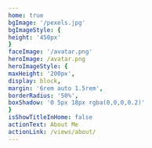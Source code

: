 ```yaml
---
home: true
bgImage: '/pexels.jpg'
bgImageStyle: {
height: '450px'
}
faceImage: '/avatar.png'
heroImage: /avatar.png
heroImageStyle: {
maxHeight: '200px',
display: block,
margin: '6rem auto 1.5rem',
borderRadius: '50%',
boxShadow: '0 5px 18px rgba(0,0,0,0.2)'
}
isShowTitleInHome: false
actionText: About Me
actionLink: /views/about/
---
```


